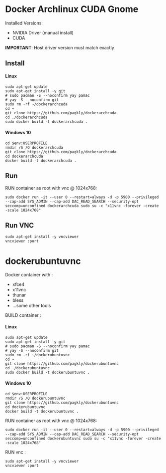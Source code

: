 # Docker Archlinux CUDA Gnome

Installed Versions:
* NVIDIA Driver (manual install)
* CUDA 

**IMPORTANT**: Host driver version must match exactly
## Install
#### Linux
```
sudo apt-get update
sudo apt-get install -y git
# sudo pacman -S --noconfirm yay pamac
# yay -S --noconfirm git
sudo rm -rf ~/dockerarchcuda
cd ~
git clone https://github.com/pagkly/dockerarchcuda
cd ./dockerarchcuda
sudo docker build -t dockerarchcuda .
```
#### Windows 10
```
cd $env:USERPROFILE
rmdir /S /Q dockerarchcuda
git clone https://github.com/pagkly/dockerarchcuda
cd dockerarchcuda
docker build -t dockerarchcuda .
```

## Run
RUN container as root with vnc @ 1024x768:
```
sudo docker run -it --user 0 --restart=always -d -p 5900 --privileged --cap-add SYS_ADMIN --cap-add DAC_READ_SEARCH --security-opt seccomp=unconfined dockerarchcuda sudo su -c "x11vnc -forever -create -scale 1024x768"
```

## Run VNC
```
sudo apt-get install -y vncviewer
vncviewer :port
```



# dockerubuntuvnc
Docker container with :
- xfce4
- x11vnc
- thunar
- bless
- ...some other tools

BUILD container :
#### Linux
```
sudo apt-get update
sudo apt-get install -y git
# sudo pacman -S --noconfirm yay pamac
# yay -S --noconfirm git
sudo rm -rf ~/dockerubuntuvnc
cd ~
git clone https://github.com/pagkly/dockerubuntuvnc
cd ./dockerubuntuvnc
sudo docker build -t dockerubuntuvnc .
```

#### Windows 10
```
cd $env:USERPROFILE
rmdir /S /Q dockerubuntuvnc
git clone https://github.com/pagkly/dockerubuntuvnc
cd dockerubuntuvnc
docker build -t dockerubuntuvnc .
```

RUN container as root with vnc @ 1024x768:
```
sudo docker run -it --user 0 --restart=always -d -p 5900 --privileged --cap-add SYS_ADMIN --cap-add DAC_READ_SEARCH --security-opt seccomp=unconfined dockerubuntuvnc sudo su -c "x11vnc -forever -create -scale 1024x768"
```

RUN vnc :
```
sudo apt-get install -y vncviewer
vncviewer :port
```
